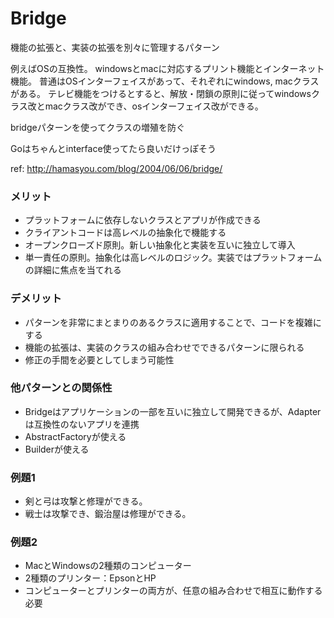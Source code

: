 # Bridge

機能の拡張と、実装の拡張を別々に管理するパターン

例えばOSの互換性。
windowsとmacに対応するプリント機能とインターネット機能。
普通はOSインターフェイスがあって、それぞれにwindows, macクラスがある。
テレビ機能をつけるとすると、解放・閉鎖の原則に従ってwindowsクラス改とmacクラス改ができ、osインターフェイス改ができる。

bridgeパターンを使ってクラスの増殖を防ぐ

Goはちゃんとinterface使ってたら良いだけっぽそう

ref: http://hamasyou.com/blog/2004/06/06/bridge/

### メリット
- プラットフォームに依存しないクラスとアプリが作成できる
- クライアントコードは高レベルの抽象化で機能する
- オープンクローズド原則。新しい抽象化と実装を互いに独立して導入
- 単一責任の原則。抽象化は高レベルのロジック。実装ではプラットフォームの詳細に焦点を当てれる

### デメリット
- パターンを非常にまとまりのあるクラスに適用することで、コードを複雑にする
- 機能の拡張は、実装のクラスの組み合わせでできるパターンに限られる
- 修正の手間を必要としてしまう可能性

### 他パターンとの関係性
- Bridgeはアプリケーションの一部を互いに独立して開発できるが、Adapterは互換性のないアプリを連携
- AbstractFactoryが使える
- Builderが使える

### 例題1
* 剣と弓は攻撃と修理ができる。
* 戦士は攻撃でき、鍛治屋は修理ができる。

### 例題2
- MacとWindowsの2種類のコンピューター
- 2種類のプリンター：EpsonとHP
- コンピューターとプリンターの両方が、任意の組み合わせで相互に動作する必要
